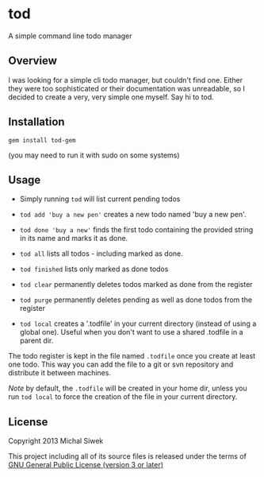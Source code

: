 tod
===

A simple command line todo manager

Overview
--------
I was looking for a simple cli todo manager, but couldn't find one. Either they were too sophisticated or their documentation was unreadable, so I decided to create a very, very simple one myself.
Say hi to tod.

Installation
------------

    gem install tod-gem

(you may need to run it with sudo on some systems)

Usage
-----
* Simply running `tod` will list current pending todos

* `tod add 'buy a new pen'` creates a new todo named 'buy a new pen'.

* `tod done 'buy a new'` finds the first todo containing the provided string in its name and marks it as done.

* `tod all` lists all todos - including marked as done.

* `tod finished` lists only marked as done todos

* `tod clear` permanently deletes todos marked as done from the register

* `tod purge` permanently deletes pending as well as done todos from the register

* `tod local` creates a '.todfile' in your current directory (instead of using a global one). Useful when you don't want to use a shared .todfile in a parent dir.

The todo register is kept in the file named `.todfile` once you create at least one todo. This way you can add the file to a git or svn repository and distribute it between machines.

*Note* by default, the `.todfile` will be created in your home dir, unless you run `tod local` to force the creation of the file in your current directory.

License
-------
Copyright 2013 Michal Siwek

This project including all of its source files is released under the terms of [GNU General Public License (version 3 or later)](http://www.gnu.org/licenses/gpl.txt)
